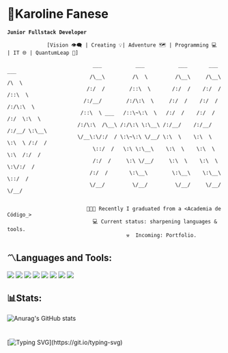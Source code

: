 # 🧩Karoline Fanese 


**`Junior Fullstack Developer`**

                 [Vision 👁️‍🗨️ | Creating 💡| Adventure 🗺️ | Programming 💻 | IT 🌐 | QuantumLeap 🎯]

                                ___           ___           ___       ___       ___     
                               /\__\         /\  \         /\__\     /\__\     /\  \ 
                              /:/  /        /::\  \       /:/  /    /:/  /    /::\  \   
                             /:/__/        /:/\:\  \     /:/  /    /:/  /    /:/\:\  \
                            /::\  \ ___   /::\~\:\  \   /:/  /    /:/  /    /:/  \:\  \
                           /:/\:\  /\__\ /:/\:\ \:\__\ /:/__/    /:/__/    /:/__/ \:\__\
                           \/__\:\/:/  / \:\~\:\ \/__/ \:\  \    \:\  \    \:\  \ /:/  /
                                \::/  /   \:\ \:\__\    \:\  \    \:\  \    \:\  /:/  / 
                                /:/  /     \:\ \/__/     \:\  \    \:\  \    \:\/:/  /
                               /:/  /       \:\__\        \:\__\    \:\__\    \::/  /    
                               \/__/         \/__/         \/__/     \/__/     \/__/ 
 

                              👩🏾‍🎓 Recently I graduated from a <Academia de Código_>
                                💻 Current status: sharpening languages & tools.
                                           ⚒️  Incoming: Portfolio.
                        
## 〽️Languages and Tools:

![](https://img.shields.io/badge/HTML5-black?style=for-the-badge&logo=html5&logoColor=orange)
![](https://img.shields.io/badge/CSS3-black?style=for-the-badge&logo=css3&logoColor=blue)
![](https://img.shields.io/badge/JavaScript-black?style=for-the-badge&logo=javascript&logoColor=yellow)
![](https://img.shields.io/badge/Java-black?style=for-the-badge&logo=openjdk&logoColor=brown)
![](https://img.shields.io/badge/Spring-black?style=for-the-badge&logo=spring&logoColor=green)
![](https://img.shields.io/badge/GIT-black?style=for-the-badge&logo=git&logoColor=orang)
![](https://img.shields.io/badge/Visual_Studio_Code-black?style=for-the-badge&logo=visual%15studio%15code&logoColor=white)
![](https://img.shields.io/badge/IntelliJ_IDEA-000000.svg?style=for-the-badge&logo=intellij-idea&logoColor=violet)

## 📊Stats:

![Anurag's GitHub stats](https://github-readme-stats.vercel.app/api?username=iFanese&show_icons=true&theme=merko)

#
[![Typing SVG](https://readme-typing-svg.demolab.com?font=Fira+Code&pause=1000&color=32FF15&background=000000&width=430&height=35&lines=Programmer%3A+A+machine+that+turns+;+turns+coffee+into+code.)](https://git.io/typing-svg)
